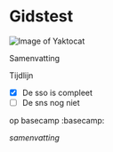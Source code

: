 # Gidstest


![Image of Yaktocat](https://octodex.github.com/images/yaktocat.png)




Samenvatting

Tijdlijn
- [x] De sso is compleet 
- [ ] De sns nog niet

op basecamp :basecamp:

*samenvatting*

